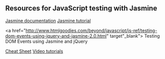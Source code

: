 ## Resources for JavaScript testing with Jasmine

<a href="http://jasmine.github.io/2.3/introduction.html" target="_blank">
Jasmine documentation</a>

<a href="http://evanhahn.com/how-do-i-jasmine/" target="_blank">
Jasmine tutorial</a>

<a href="http://www.htmlgoodies.com/beyond/javascript/js-ref/testing-dom-events-using-jquery-and-jasmine-2.0.html" target"_blank">
Testing DOM Events using Jasmine and jQuery</a>

<a href="http://www.cheatography.com/citguy/cheat-sheets/jasmine-js-testing/" target="_blank">
Cheat Sheet</a>

<a href="https://www.youtube.com/playlist?list=PLOxOmO43E6Jt0SruKGxtZs-W3PJN90G_a" target="_blank">
Video tutorials</a>
